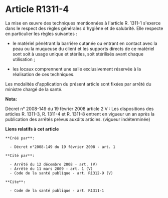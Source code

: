 # Article R1311-4

La mise en œuvre des techniques mentionnées à l'article R. 1311-1 s'exerce dans le respect des règles générales d'hygiène et
de salubrité. Elle respecte en particulier les règles suivantes :

- le matériel pénétrant la barrière cutanée ou entrant en contact avec la peau ou la muqueuse du client et les supports
directs de ce matériel sont soit à usage unique et stériles, soit stérilisés avant chaque utilisation ;

- les locaux comprennent une salle exclusivement réservée à la réalisation de ces techniques. 

Les modalités d'application du présent article sont fixées par arrêté du ministre chargé de la santé.

**Nota:**

Décret n° 2008-149 du 19 février 2008 article 2 V : Les dispositions des articles R. 1311-3, R. 1311-4 et R. 1311-8 entrent
en vigueur un an après la publication des arrêtés prévus auxdits articles. (vigueur indéterminée)

**Liens relatifs à cet article**

	**Créé par**:

	  - Décret n°2008-149 du 19 février 2008 - art. 1

	**Cité par**:

	  - Arrêté du 12 décembre 2008 - art. (V)
	  - Arrêté du 11 mars 2009 - art. 1 (V)
	  - Code de la santé publique - art. R1312-9 (V)

	**Cite**:

	  - Code de la santé publique - art. R1311-1
